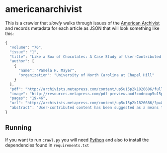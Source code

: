 americanarchivist
=================

This is a crawler that *slowly* walks through issues of the [American Archivist](http://archivists.metapress.com/content/120809) and records metadata for each article as JSON that will look something like this:

```javascript
{
  "volume": "76",
  "issue": "1", 
  "title": "Like a Box of Chocolates: A Case Study of User-Contributed Content at Footnote", 
  "author": [
    {
      "name": "Pamela H. Mayer", 
      "organization": "University of North Carolina at Chapel Hill"
    }
  ], 
  "pdf": "http://archivists.metapress.com/content/up5u15p2k1826686/fulltext.pdf?page=1", 
  "image": "http://resources.metapress.com/pdf-preview.axd?code=up5u15p2k1826686&size=largest", 
  "pages": "19-46", 
  "url": "http://archivists.metapress.com/content/up5u15p2k1826686/?p=84d659b4d23a4dc2b2d2dbbf391570f2&pi=2", 
  "abstract": "User-contributed content has been suggested as a means to narrow the gap between the level of description that resource-constrained repositories are able to provide and the level of description that users need or have come to expect. Research seems to indicate that allowing users to contribute content holds some promise for augmenting traditional description, thus increasing the discoverability of materials. As yet, the practice of allowing user-contributed content has not been widely adopted, especially for large-scale online collections. Because this is not an endeavor to be entered into lightly in terms of required resources or policy considerations, it is important for decision makers to have as much information as possible about who will contribute content and what that content looks like. It is informative to look at the experience of Footnote, an entity with an existing online collection with user contribution functionality. This case study identifies individuals with family connections to a collection as the largest group of contributors, while annotations are the most common type of contribution. The data suggest that users are predominately interested in information about individuals. This study also indicates that there are issues of consistency, authenticity, and context with regard to user-contributed content."
}
```

Running
-------

If you want to run `crawl.py` you will need [Python](http://python.org) and 
also to install the dependencies found in `requirements.txt`
